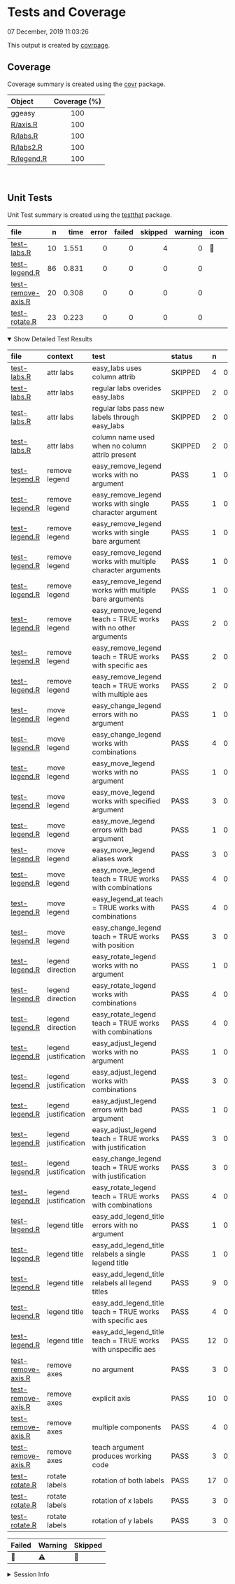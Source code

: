Tests and Coverage
================
07 December, 2019 11:03:26

This output is created by
[covrpage](https://github.com/metrumresearchgroup/covrpage).

## Coverage

Coverage summary is created using the
[covr](https://github.com/r-lib/covr) package.

| Object                      | Coverage (%) |
| :-------------------------- | :----------: |
| ggeasy                      |     100      |
| [R/axis.R](../R/axis.R)     |     100      |
| [R/labs.R](../R/labs.R)     |     100      |
| [R/labs2.R](../R/labs2.R)   |     100      |
| [R/legend.R](../R/legend.R) |     100      |

<br>

## Unit Tests

Unit Test summary is created using the
[testthat](https://github.com/r-lib/testthat)
package.

| file                                              |  n |  time | error | failed | skipped | warning | icon |
| :------------------------------------------------ | -: | ----: | ----: | -----: | ------: | ------: | :--- |
| [test-labs.R](testthat/test-labs.R)               | 10 | 1.551 |     0 |      0 |       4 |       0 | 🔶    |
| [test-legend.R](testthat/test-legend.R)           | 86 | 0.831 |     0 |      0 |       0 |       0 |      |
| [test-remove-axis.R](testthat/test-remove-axis.R) | 20 | 0.308 |     0 |      0 |       0 |       0 |      |
| [test-rotate.R](testthat/test-rotate.R)           | 23 | 0.223 |     0 |      0 |       0 |       0 |      |

<details open>

<summary> Show Detailed Test Results
</summary>

| file                                                   | context              | test                                                            | status  |  n |  time | icon |
| :----------------------------------------------------- | :------------------- | :-------------------------------------------------------------- | :------ | -: | ----: | :--- |
| [test-labs.R](testthat/test-labs.R#L22)                | attr labs            | easy\_labs uses column attrib                                   | SKIPPED |  4 | 0.464 | 🔶    |
| [test-labs.R](testthat/test-labs.R#L39_L40)            | attr labs            | regular labs overides easy\_labs                                | SKIPPED |  2 | 0.439 | 🔶    |
| [test-labs.R](testthat/test-labs.R#L50_L51)            | attr labs            | regular labs pass new labels through easy\_labs                 | SKIPPED |  2 | 0.331 | 🔶    |
| [test-labs.R](testthat/test-labs.R#L69_L70)            | attr labs            | column name used when no column attrib present                  | SKIPPED |  2 | 0.317 | 🔶    |
| [test-legend.R](testthat/test-legend.R#L8)             | remove legend        | easy\_remove\_legend works with no argument                     | PASS    |  1 | 0.033 |      |
| [test-legend.R](testthat/test-legend.R#L14)            | remove legend        | easy\_remove\_legend works with single character argument       | PASS    |  1 | 0.023 |      |
| [test-legend.R](testthat/test-legend.R#L20)            | remove legend        | easy\_remove\_legend works with single bare argument            | PASS    |  1 | 0.021 |      |
| [test-legend.R](testthat/test-legend.R#L26)            | remove legend        | easy\_remove\_legend works with multiple character arguments    | PASS    |  1 | 0.018 |      |
| [test-legend.R](testthat/test-legend.R#L32)            | remove legend        | easy\_remove\_legend works with multiple bare arguments         | PASS    |  1 | 0.018 |      |
| [test-legend.R](testthat/test-legend.R#L39)            | remove legend        | easy\_remove\_legend teach = TRUE works with no other arguments | PASS    |  2 | 0.006 |      |
| [test-legend.R](testthat/test-legend.R#L47)            | remove legend        | easy\_remove\_legend teach = TRUE works with specific aes       | PASS    |  2 | 0.005 |      |
| [test-legend.R](testthat/test-legend.R#L55)            | remove legend        | easy\_remove\_legend teach = TRUE works with multiple aes       | PASS    |  2 | 0.006 |      |
| [test-legend.R](testthat/test-legend.R#L62)            | move legend          | easy\_change\_legend errors with no argument                    | PASS    |  1 | 0.001 |      |
| [test-legend.R](testthat/test-legend.R#L68)            | move legend          | easy\_change\_legend works with combinations                    | PASS    |  4 | 0.073 |      |
| [test-legend.R](testthat/test-legend.R#L83)            | move legend          | easy\_move\_legend works with no argument                       | PASS    |  1 | 0.018 |      |
| [test-legend.R](testthat/test-legend.R#L89)            | move legend          | easy\_move\_legend works with specified argument                | PASS    |  3 | 0.055 |      |
| [test-legend.R](testthat/test-legend.R#L99)            | move legend          | easy\_move\_legend errors with bad argument                     | PASS    |  1 | 0.001 |      |
| [test-legend.R](testthat/test-legend.R#L105)           | move legend          | easy\_move\_legend aliases work                                 | PASS    |  3 | 0.062 |      |
| [test-legend.R](testthat/test-legend.R#L117)           | move legend          | easy\_move\_legend teach = TRUE works with combinations         | PASS    |  4 | 0.039 |      |
| [test-legend.R](testthat/test-legend.R#L126)           | move legend          | easy\_legend\_at teach = TRUE works with combinations           | PASS    |  4 | 0.032 |      |
| [test-legend.R](testthat/test-legend.R#L135)           | move legend          | easy\_change\_legend teach = TRUE works with position           | PASS    |  3 | 0.027 |      |
| [test-legend.R](testthat/test-legend.R#L145)           | legend direction     | easy\_rotate\_legend works with no argument                     | PASS    |  1 | 0.019 |      |
| [test-legend.R](testthat/test-legend.R#L151)           | legend direction     | easy\_rotate\_legend works with combinations                    | PASS    |  4 | 0.074 |      |
| [test-legend.R](testthat/test-legend.R#L166)           | legend direction     | easy\_rotate\_legend teach = TRUE works with combinations       | PASS    |  4 | 0.028 |      |
| [test-legend.R](testthat/test-legend.R#L177)           | legend justification | easy\_adjust\_legend works with no argument                     | PASS    |  1 | 0.018 |      |
| [test-legend.R](testthat/test-legend.R#L183)           | legend justification | easy\_adjust\_legend works with combinations                    | PASS    |  3 | 0.055 |      |
| [test-legend.R](testthat/test-legend.R#L193)           | legend justification | easy\_adjust\_legend errors with bad argument                   | PASS    |  1 | 0.002 |      |
| [test-legend.R](testthat/test-legend.R#L199)           | legend justification | easy\_adjust\_legend teach = TRUE works with justification      | PASS    |  3 | 0.025 |      |
| [test-legend.R](testthat/test-legend.R#L207)           | legend justification | easy\_change\_legend teach = TRUE works with justification      | PASS    |  3 | 0.025 |      |
| [test-legend.R](testthat/test-legend.R#L215)           | legend justification | easy\_rotate\_legend teach = TRUE works with combinations       | PASS    |  4 | 0.029 |      |
| [test-legend.R](testthat/test-legend.R#L224)           | legend title         | easy\_add\_legend\_title errors with no argument                | PASS    |  1 | 0.002 |      |
| [test-legend.R](testthat/test-legend.R#L230)           | legend title         | easy\_add\_legend\_title relabels a single legend title         | PASS    |  1 | 0.028 |      |
| [test-legend.R](testthat/test-legend.R#L237)           | legend title         | easy\_add\_legend\_title relabels all legend titles             | PASS    |  9 | 0.028 |      |
| [test-legend.R](testthat/test-legend.R#L245)           | legend title         | easy\_add\_legend\_title teach = TRUE works with specific aes   | PASS    |  4 | 0.026 |      |
| [test-legend.R](testthat/test-legend.R#L254)           | legend title         | easy\_add\_legend\_title teach = TRUE works with unspecific aes | PASS    | 12 | 0.034 |      |
| [test-remove-axis.R](testthat/test-remove-axis.R#L13)  | remove axes          | no argument                                                     | PASS    |  3 | 0.052 |      |
| [test-remove-axis.R](testthat/test-remove-axis.R#L44)  | remove axes          | explicit axis                                                   | PASS    | 10 | 0.163 |      |
| [test-remove-axis.R](testthat/test-remove-axis.R#L88)  | remove axes          | multiple components                                             | PASS    |  4 | 0.078 |      |
| [test-remove-axis.R](testthat/test-remove-axis.R#L107) | remove axes          | teach argument produces working code                            | PASS    |  3 | 0.015 |      |
| [test-rotate.R](testthat/test-rotate.R#L8)             | rotate labels        | rotation of both labels                                         | PASS    | 17 | 0.118 |      |
| [test-rotate.R](testthat/test-rotate.R#L62)            | rotate labels        | rotation of x labels                                            | PASS    |  3 | 0.055 |      |
| [test-rotate.R](testthat/test-rotate.R#L77)            | rotate labels        | rotation of y labels                                            | PASS    |  3 | 0.050 |      |

| Failed | Warning | Skipped |
| :----- | :------ | :------ |
| 🛑      | ⚠️      | 🔶       |

</details>

<details>

<summary> Session Info </summary>

| Field    | Value                         |
| :------- | :---------------------------- |
| Version  | R version 3.5.2 (2018-12-20)  |
| Platform | x86\_64-pc-linux-gnu (64-bit) |
| Running  | Pop\!\_OS 19.04               |
| Language | en\_AU                        |
| Timezone | Australia/Adelaide            |

| Package  | Version |
| :------- | :------ |
| testthat | 2.2.1   |
| covr     | 3.3.1   |
| covrpage | 0.0.70  |

</details>

<!--- Final Status : skipped/warning --->
